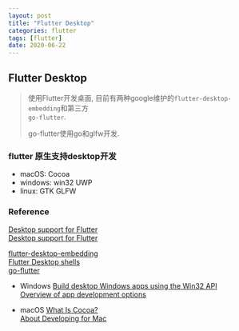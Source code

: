 ```yaml
---
layout: post
title: "Flutter Desktop"
categories: flutter
tags: [flutter]
date: 2020-06-22
---
```


## Flutter Desktop

> 使用Flutter开发桌面, 目前有两种google维护的`flutter-desktop-embedding`和第三方  
> `go-flutter`. 
>
> go-flutter使用go和glfw开发.

### flutter 原生支持desktop开发

* macOS: Cocoa
* windows: win32 UWP
* linux: GTK GLFW


### Reference
[Desktop support for Flutter](https://flutter.dev/desktop)  
[Desktop support for Flutter](https://docs.flutter.dev/desktop)  

[flutter-desktop-embedding](https://github.com/google/flutter-desktop-embedding)  
[Flutter Desktop shells](https://github.com/flutter/flutter/wiki/Desktop-shells)  
[go-flutter](https://github.com/go-flutter-desktop/go-flutter)  

* Windows
[Build desktop Windows apps using the Win32 API](https://docs.microsoft.com/en-us/windows/win32/)  
[Overview of app development options](https://docs.microsoft.com/en-us/windows/apps/get-started/?tabs=net-maui)  

* macOS
[What Is Cocoa?](https://developer.apple.com/library/archive/documentation/Cocoa/Conceptual/CocoaFundamentals/WhatIsCocoa/WhatIsCocoa.html)  
[About Developing for Mac](https://developer.apple.com/library/archive/documentation/MacOSX/Conceptual/OSX_Technology_Overview/About/About.html#//apple_ref/doc/uid/TP40001067-CH204-TPXREF101)  
